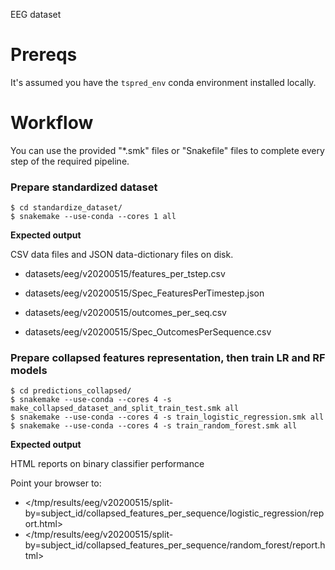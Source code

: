 EEG dataset

# Prereqs

It's assumed you have the `tspred_env` conda environment installed locally.


# Workflow

You can use the provided "*.smk" files or "Snakefile" files to complete every step of the required pipeline.


### Prepare standardized dataset

```console
$ cd standardize_dataset/
$ snakemake --use-conda --cores 1 all
```

**Expected output**

CSV data files and JSON data-dictionary files on disk.

* datasets/eeg/v20200515/features_per_tstep.csv
* datasets/eeg/v20200515/Spec_FeaturesPerTimestep.json

* datasets/eeg/v20200515/outcomes_per_seq.csv
* datasets/eeg/v20200515/Spec_OutcomesPerSequence.csv


### Prepare collapsed features representation, then train LR and RF models

```console
$ cd predictions_collapsed/
$ snakemake --use-conda --cores 4 -s make_collapsed_dataset_and_split_train_test.smk all
$ snakemake --use-conda --cores 4 -s train_logistic_regression.smk all
$ snakemake --use-conda --cores 4 -s train_random_forest.smk all
```

**Expected output**

HTML reports on binary classifier performance

Point your browser to:

* </tmp/results/eeg/v20200515/split-by=subject_id/collapsed_features_per_sequence/logistic_regression/report.html>
* </tmp/results/eeg/v20200515/split-by=subject_id/collapsed_features_per_sequence/random_forest/report.html>

